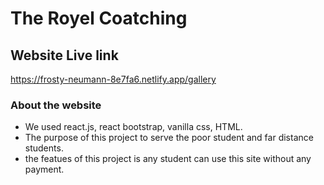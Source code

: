 # The Royel Coatching

## Website Live link

https://frosty-neumann-8e7fa6.netlify.app/gallery

### About the website
* We used react.js, react bootstrap, vanilla css, HTML.
* The purpose of this project to serve the poor student and far distance students.
* the featues of this project is any student can use this site without any payment.
